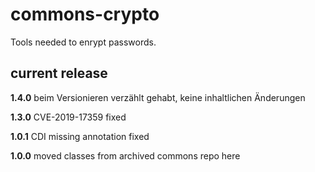 # commons-crypto

Tools needed to enrypt passwords.

## current release

__1.4.0__ beim Versionieren verzählt gehabt, keine inhaltlichen Änderungen

__1.3.0__ CVE-2019-17359 fixed

__1.0.1__ CDI missing annotation fixed

__1.0.0__ moved classes from archived commons repo here